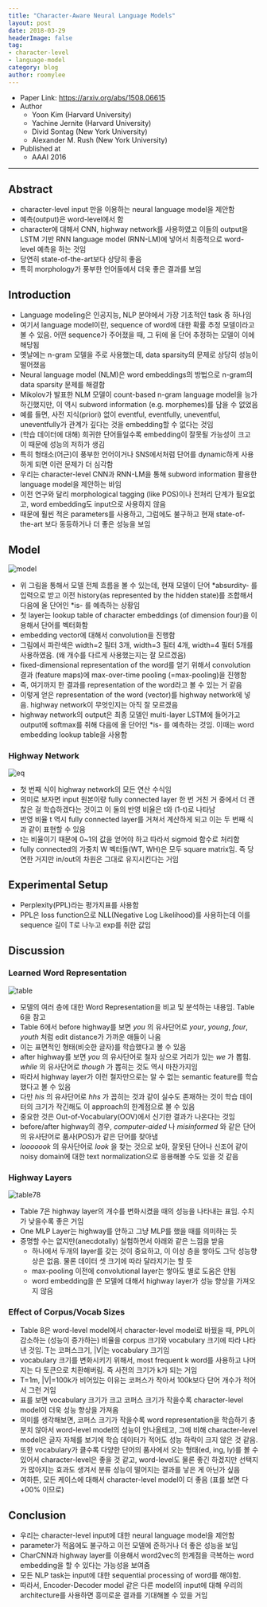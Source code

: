 ```yaml
---
title: "Character-Aware Neural Language Models"
layout: post
date: 2018-03-29
headerImage: false
tag:
- character-level
- language-model
category: blog
author: roomylee
---
```


- Paper Link: <https://arxiv.org/abs/1508.06615>
- Author
  - Yoon Kim (Harvard University)
  - Yachine Jernite (Harvard University)
  - Divid Sontag (New York University)
  - Alexander M. Rush (New York University)
- Published at
  - AAAI 2016

---

## Abstract

- character-level input 만을 이용하는 neural language model을 제안함
- 예측(output)은 word-level에서 함
- character에 대해서 CNN, highway network를 사용하였고 이들의 output을 LSTM 기반 RNN language model (RNN-LM)에 넣어서 최종적으로 word-level 예측을 하는 것임
- 당연히 state-of-the-art보다 상당히 좋음
- 특히 morphology가 풍부한 언어들에서 더욱 좋은 결과를 보임

## Introduction

- Language modeling은 인공지능, NLP 분야에서 가장 기초적인 task 중 하나임
- 여기서 language model이란, sequence of word에 대한 확률 추정 모델이라고 볼 수 있음. 어떤 sequence가 주어졌을 때, 그 뒤에 올 단어 추정하는 모델이 이에 해당됨
- 옛날에는 n-gram 모델을 주로 사용했는데, data sparsity의 문제로 상당히 성능이 떨어졌음
- Neural language model (NLM)은 word embeddings의 방법으로 n-gram의 data sparsity 문제를 해결함
- Mikolov가 발표한 NLM 모델이 count-based n-gram language model을 능가하긴했지만, 이 역시 subword information (e.g. morphemes)를 담을 수 없었음
- 예를 들면, 사전 지식(priori) 없이 eventful, eventfully, uneventful, uneventfully가 관계가 깊다는 것을 embedding할 수 없다는 것임
- (학습 데이터에 대해) 희귀한 단어들일수록 embedding이 잘못될 가능성이 크고 이 때문에 성능의 저하가 생김
- 특히 형태소(어근)이 풍부한 언어이거나 SNS에서처럼 단어를 dynamic하게 사용하게 되면 이런 문제가 더 심각함
- 우리는 character-level CNN과 RNN-LM을 통해 subword information 활용한 language model을 제안하는 바임
- 이전 연구와 달리 morphological tagging (like POS)이나 전처리 단계가 필요없고, word embedding도 input으로 사용하지 않음
- 때문에 훨씬 적은 parameters를 사용하고, 그럼에도 불구하고 현재 state-of-the-art 보다 동등하거나 더 좋은 성능을 보임

## Model

![model](https://user-images.githubusercontent.com/15166794/37864158-2e1ecc06-2fae-11e8-8230-cf83cce548a7.png)

- 위 그림을 통해서 모델 전체 흐름을 볼 수 있는데, 현재 모델이 단어 *absurdity- 를 입력으로 받고 이전 history(as represented by the hidden state)를 조합해서 다음에 올 단어인 *is- 를 예측하는 상황임
- 첫 layer는 lookup table of character embeddings (of dimension four)을 이용해서 단어를 벡터화함
- embedding vector에 대해서 convolution을 진행함
- 그림에서 파란색은 width=2 필터 3개, width=3 필터 4개, width=4 필터 5개를 사용하였음. (왜 개수를 다르게 사용했는지는 잘 모르겠음)
- fixed-dimensional representation of the word를 얻기 위해서 convolution 결과 (feature maps)에 max-over-time pooling (=max-pooling)을 진행함
- 즉, 여기까지 한 결과를 representation of the word라고 볼 수 있는 거 같음
- 이렇게 얻은 representation of the word (vector)를 highway network에 넣음. highway network이 무엇인지는 아직 잘 모르겠음
- highway network의 output은 최종 모델인 multi-layer LSTM에 들어가고 output에 softmax를 취해 다음에 올 단어인 *is- 를 예측하는 것임. 이때는 word embedding lookup table을 사용함

### Highway Network

![eq](https://user-images.githubusercontent.com/15166794/38014035-2c1e1fb4-32a2-11e8-8120-3f300f305816.png)

- 첫 번째 식이 highway network의 모든 연산 수식임
- 의미로 보자면 input 원본이랑 fully connected layer 한 번 거친 거 중에서 더 괜찮은 걸 학습하겠다는 것이고 이 둘의 반영 비율은 t와 (1-t)로 나타남
- 반영 비율 t 역시 fully connected layer를 거쳐서 계산하게 되고 이는 두 번째 식과 같이 표현할 수 있음
- t는 비율이기 때문에 0~1의 값을 얻어야 하고 따라서 sigmoid 함수로 처리함
- fully connected의 가중치 W 벡터들(WT, WH)은 모두 square matrix임. 즉 당연한 거지만 in/out의 차원은 그대로 유지시킨다는 거임

## Experimental Setup

- Perplexity(PPL)라는 평가지표를 사용함
- PPL은 loss function으로 NLL(Negative Log Likelihood)를 사용하는데 이를 sequence 길이 T로 나누고 exp를 취한 값임

## Discussion

### Learned Word Representation

![table](https://user-images.githubusercontent.com/15166794/38018490-fc207f42-32af-11e8-86cb-089808a89e1a.png)

- 모델의 여러 층에 대한 Word Representation을 비교 및 분석하는 내용임. Table 6을 참고
- Table 6에서 before highway를 보면 *you* 의 유사단어로 *your*, *young*, *four*, *youth* 처럼 edit distance가 가까운 애들이 나옴
- 이는 표면적인 형태(비슷한 글자)를 학습했다고 볼 수 있음
- after highway를 보면 *you* 의 유사단어로 철자 상으로 거리가 있는 *we* 가 뽑힘. *while* 의 유사단어로 *though* 가 뽑히는 것도 역시 마찬가지임
- 따라서 highway layer가 이런 철자만으로는 알 수 없는 semantic feature를 학습했다고 볼 수 있음
- 다만 *his* 의 유사단어로 *hhs* 가 꼽히는 것과 같이 실수도 존재하는 것이 학습 데이터의 크기가 작긴해도 이 approach의 한계점으로 볼 수 있음
- 중요한 것은 Out-of-Vocabulary(OOV)에서 신기한 결과가 나온다는 것임
- before/after highway의 경우, *computer-aided* 나 *misinformed* 와 같은 단어의 유사단어로 품사(POS)가 같은 단어를 찾아냄
- *looooook* 의 유사단어로 *look* 을 찾는 것으로 보아, 잘못된 단어나 신조어 같이 noisy domain에 대한 text normalization으로 응용해볼 수도 있을 것 같음

### Highway Layers

![table78](https://user-images.githubusercontent.com/15166794/38020507-60f1302e-32b5-11e8-8da4-42102789e009.png)

- Table 7은 highway layer의 개수를 변화시켰을 때의 성능을 나타내는 표임. 수치가 낮을수록 좋은 거임
- One MLP Layer는 highway를 안하고 그냥 MLP를 했을 때를 의미하는 듯
- 증명할 수는 없지만(anecdotally) 실험하면서 아래와 같은 느낌을 받음
  - 하나에서 두개의 layer를 갖는 것이 중요하고, 이 이상 층을 쌓아도 그닥 성능향상은 없음. 물론 데이터 셋 크기에 따라 달라지기는 할 듯
  - max-pooling 이전에 convolutional layer는 쌓아도 별로 도움은 안됨
  - word embedding을 쓴 모델에 대해서 highway layer가 성능 향상을 가져오지 않음

### Effect of Corpus/Vocab Sizes

- Table 8은 word-level model에서 character-level model로 바꿨을 때, PPL이 감소하는 (성능이 증가하는) 비율을 corpus 크기와 vocabulary 크기에 따라 나타낸 것임. T는 코퍼스크기, |V|는 vocabulary 크기임
- vocabulary 크기를 변화시키기 위해서, most frequent k word를 사용하고 나머지는 다 <unk> 토큰으로 치환해버림. 즉 사전의 크기가 k가 되는 거임
- T=1m, |V|=100k가 비어있는 이유는 코퍼스가 작아서 100k보다 단어 개수가 적어서 그런 거임
- 표를 보면 vocabulary 크기가 크고 코퍼스 크기가 작을수록 character-level model이 더욱 성능 향상을 가져옴
- 의미를 생각해보면, 코퍼스 크기가 작을수록 word representation을 학습하기 충분치 않아서 word-level model의 성능이 안나올테고, 그에 비해 character-level model은 글자 자체를 보기에 학습 데이터가 적어도 성능 하락이 크지 않은 것 같음.
- 또한 vocabulary가 클수록 다양한 단어의 품사에서 오는 형태(ed, ing, ly)를 볼 수 있어서 character-level은 좋을 것 같고, word-level도 물론 좋긴 하겠지만 선택지가 많아지는 효과도 생겨서 분류 성능이 떨어지는 결과를 낳은 게 아닌가 싶음
- 여하튼, 모든 케이스에 대해서 character-level model이 더 좋음 (표를 보면 다 +00% 이므로)

## Conclusion

- 우리는 character-level input에 대한 neural language model을 제안함
- parameter가 적음에도 불구하고 이전 모델에 준하거나 더 좋은 성능을 보임
- CharCNN과 highway layer를 이용해서 word2vec의 한계점을 극복하는 word embedding을 할 수 있다는 가능성을 보여줌
- 모든 NLP task는 input에 대한 sequential processing of word를 해야함.
- 따라서, Encoder-Decoder model 같은 다른 model의 input에 대해 우리의 architecture를 사용하면 흥미로운 결과를 기대해볼 수 있을 거임
